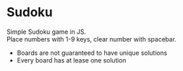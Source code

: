 # Sudoku
Simple Sudoku game in JS.  
Place numbers with 1-9 keys, clear number with spacebar.

- Boards are not guaranteed to have unique solutions
- Every board has at lease one solution
